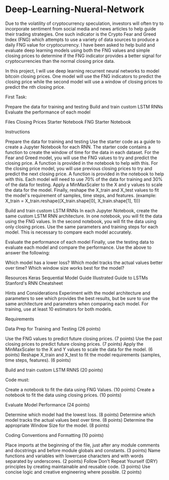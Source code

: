 # Deep-Learning-Nueral-Network

Due to the volatility of cryptocurrency speculation, investors will often try to incorporate sentiment from social media and news articles to help guide their trading strategies. One such indicator is the Crypto Fear and Greed Index (FNG) which attempts to use a variety of data sources to produce a daily FNG value for cryptocurrency. I have been asked to help build and evaluate deep learning models using both the FNG values and simple closing prices to determine if the FNG indicator provides a better signal for cryptocurrencies than the normal closing price data.

In this project, I will use deep learning recurrent neural networks to model bitcoin closing prices. One model will use the FNG indicators to predict the closing price while the second model will use a window of closing prices to predict the nth closing price.

First Task:

Prepare the data for training and testing
Build and train custom LSTM RNNs
Evaluate the performance of each model



Files
Closing Prices Starter Notebook
FNG Starter Notebook


Instructions

Prepare the data for training and testing
Use the starter code as a guide to create a Jupyter Notebook for each RNN. The starter code contains a function to create the window of time for the data in each dataset.
For the Fear and Greed model, you will use the FNG values to try and predict the closing price. A function is provided in the notebook to help with this.
For the closing price model, you will use previous closing prices to try and predict the next closing price. A function is provided in the notebook to help with this.
Each model will need to use 70% of the data for training and 30% of the data for testing.
Apply a MinMaxScaler to the X and y values to scale the data for the model.
Finally, reshape the X_train and X_test values to fit the model's requirement of samples, time steps, and features. (example: X_train = X_train.reshape((X_train.shape[0], X_train.shape[1], 1)))

Build and train custom LSTM RNNs
In each Jupyter Notebook, create the same custom LSTM RNN architecture. In one notebook, you will fit the data using the FNG values. In the second notebook, you will fit the data using only closing prices.
Use the same parameters and training steps for each model. This is necessary to compare each model accurately.

Evaluate the performance of each model
Finally, use the testing data to evaluate each model and compare the performance.
Use the above to answer the following:

Which model has a lower loss?
Which model tracks the actual values better over time?
Which window size works best for the model?



Resources
Keras Sequential Model Guide
Illustrated Guide to LSTMs
Stanford's RNN Cheatsheet


Hints and Considerations
Experiment with the model architecture and parameters to see which provides the best results, but be sure to use the same architecture and parameters when comparing each model.
For training, use at least 10 estimators for both models.




Requirements

Data Prep for Training and Testing  (26 points)

Use the FNG values to predict future closing prices. (7 points)
Use the past closing prices to predict future closing prices. (7 points)
Apply the MinMaxScaler to the X and Y values to scale the data for the model. (6 points)
Reshape X_train and X_test to fit the model requirements (samples, time steps, features). (6 points)


Build and train custom LSTM RNNS (20 points)

Code must:

Create a notebook to fit the data using FNG Values. (10 points)
Create a notebook to fit the data using closing prices. (10 points)


Evaluate Model Performance  (24 points)


Determine which model had the lowest loss. (8 points)
Determine which model tracks the actual values best over time. (8 points)
Determine the appropriate Window Size for the model. (8 points)


Coding Conventions and Formatting (10 points)


Place imports at the beginning of the file, just after any module comments and docstrings and before module globals and constants. (3 points)
Name functions and variables with lowercase characters and with words separated by underscores. (2 points)
Follow Don't Repeat Yourself (DRY) principles by creating maintainable and reusable code. (3 points)
Use concise logic and creative engineering where possible. (2 points)


